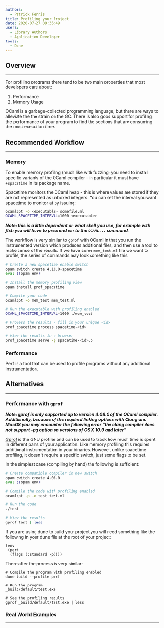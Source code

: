 ```yaml
---
authors:
  - Patrick Ferris
title: Profiling your Project 
date: 2020-07-27 09:35:49
users:
  - Library Authors
  - Application Developer
tools:
  - Dune
---
```


## Overview

---

For profiling programs there tend to be two main properties that most developers care about: 

1. Performance
2. Memory Usage

OCaml is a garbage-collected programming language, but there are ways to alleviate the the strain on the GC. There is also good support for profiling the performance of your program to find the sections that are consuming the most execution time. 

## Recommended Workflow

---

### Memory

To enable memory profiling (much like with fuzzing) you need to install specific variants of the OCaml compiler - in particular it must have `+spacetime` in its package name. 

Spacetime monitors the OCaml heap - this is where values are stored if they are not represented as unboxed integers. You can set the interval you want spacetime to monitor at by issuing: 

```bash
ocamlopt -o <executable> somefile.ml
OCAML_SPACETIME_INTERVAL=1000 <executable>
```

***Note: this is a little dependent on what shell you use, for example with fish you will have to preprend `env` to the `OCAML...` command.*** 

The workflow is very similar to `gprof` with OCaml in that you run the instrumented version which produces additional files, and then use a tool to make sense of the results. If we have some `mem_test.ml` file we want to profile, the series of commands may look something like this: 

```bash
# Create a new spacetime enable switch 
opam switch create 4.10.0+spacetime
eval $(opam env)

# Install the memory profiling view
opam install prof_spacetime 

# Compile your code
ocamlopt -o mem_test mem_test.ml

# Run the executable with profiling enabled 
OCAML_SPACETIME_INTERVAL=1000 ./mem_test

# Process the results - fill in your unique <id>
prof_spacetime process spacetime-<id>

# View the results in a browser 
prof_spacetime serve -p spacetime-<id>.p
```

### Performance

Perf is a tool that can be used to profile programs without any additional instrumentation. 

## Alternatives

---

### Performance with `gprof`

***Note: gprof is only supported up to version 4.08.0 of the OCaml compiler. Additionally, because of the required linking options with Clang and MacOS you may encounter the following error "**the clang compiler does not support -pg option on versions of OS X 10.9 and later**"*** 

[Gprof](https://sourceware.org/binutils/docs/gprof/) is the GNU profiler and can be used to track how much time is spent in different parts of your application. Like memory profiling this requires additional instrumentation in your binaries. However, unlike spacetime profiling, it doesn't require a specific switch, just some flags to be set. 

In the simplest case (compiling by hand) the following is sufficient: 

```bash
# Create compatible compiler in new switch  
opam switch create 4.08.0
eval $(opam env)

# Compile the code with profiling enabled 
ocamlopt -p -o test test.ml 

# Run the code
./test

# View the results 
gprof test | less 
```

If you are using dune to build your project you will need something like the following in your dune file at the root of your project: 

```
(env
 (perf
  (flags (:standard -p))))
```

There after the process is very similar: 

```
# Compile the program with profiling enabled 
dune build --profile perf 

# Run the program
_build/default/test.exe

# See the profiling results 
gprof _build/default/test.exe | less 
```

### Real World Examples

---